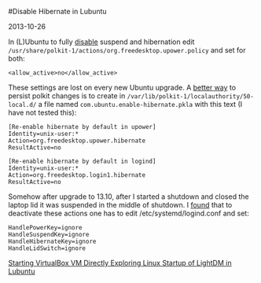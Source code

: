 #Disable Hibernate in Lubuntu

2013-10-26

<!--- tags: linux -->

In (L)Ubuntu to fully [disable](http://askubuntu.com/questions/50443/way-to-disable-hibernate-from-within-gconf-editor-so-button-disappears) suspend and hibernation edit `/usr/share/polkit-1/actions/org.freedesktop.upower.policy` and set for both:

```
<allow_active>no</allow_active>
```

These settings are lost on every new Ubuntu upgrade. A [better way](http://ubuntuhandbook.org/index.php/2013/10/enable-hibernation-ubuntu-13-10/) to persist polkit changes is to create in `/var/lib/polkit-1/localauthority/50-local.d/` a file named `com.ubuntu.enable-hibernate.pkla` with this text (I have not tested this):

```
[Re-enable hibernate by default in upower]
Identity=unix-user:*
Action=org.freedesktop.upower.hibernate
ResultActive=no

[Re-enable hibernate by default in logind]
Identity=unix-user:*
Action=org.freedesktop.login1.hibernate
ResultActive=no
```

Somehow after upgrade to 13.10, after I started a shutdown and closed the laptop lid it was suspended in the middle of shutdown. I [found](http://askubuntu.com/questions/362667/xubuntu-13-10-disabling-suspend-on-lid-being-closed) that to deactivate these actions one has to edit /etc/systemd/logind.conf and set:

```
HandlePowerKey=ignore
HandleSuspendKey=ignore
HandleHibernateKey=ignore
HandleLidSwitch=ignore
```

<ins class='nfooter'><a id='fprev' href='#blog/2013/2013-10-28-Starting-VirtualBox-VM-Directly.md'>Starting VirtualBox VM Directly</a> <a id='fnext' href='#blog/2013/2013-10-24-Exploring-Linux-Startup-of-LightDM-in-Lubuntu.md'>Exploring Linux Startup of LightDM in Lubuntu</a></ins>
